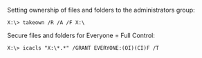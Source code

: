 Setting ownership of files and folders to the administrators group:
```
X:\> takeown /R /A /F X:\
```

Secure files and folders for Everyone = Full Control:
```
X:\> icacls "X:\*.*" /GRANT EVERYONE:(OI)(CI)F /T
```
